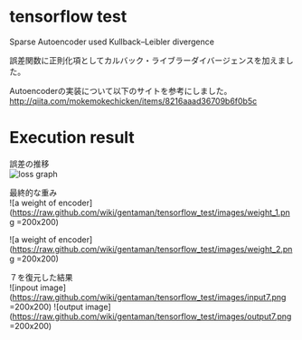# tensorflow test  
Sparse Autoencoder used Kullback–Leibler divergence  
  
誤差関数に正則化項としてカルバック・ライブラーダイバージェンスを加えました。  
  
Autoencoderの実装について以下のサイトを参考にしました。  
<http://qiita.com/mokemokechicken/items/8216aaad36709b6f0b5c>

# Execution result
誤差の推移  
![loss graph](https://raw.github.com/wiki/gentaman/tensorflow_test/images/loss.png)
  
最終的な重み  
![a weight of encoder](https://raw.github.com/wiki/gentaman/tensorflow_test/images/weight_1.png =200x200)
  
![a weight of encoder](https://raw.github.com/wiki/gentaman/tensorflow_test/images/weight_2.png =200x200)
  
７を復元した結果  
![inpout image](https://raw.github.com/wiki/gentaman/tensorflow_test/images/input7.png =200x200)
![output image](https://raw.github.com/wiki/gentaman/tensorflow_test/images/output7.png =200x200)
